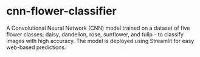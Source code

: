 # cnn-flower-classifier
A Convolutional Neural Network (CNN) model trained on a dataset of five flower classes; daisy, dandelion, rose, sunflower, and tulip - to classify images with high accuracy. The model is deployed using Streamlit for easy web-based predictions.
